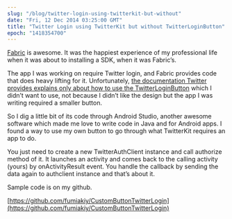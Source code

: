 ```yaml
---
slug: "/blog/twitter-login-using-twitterkit-but-without"
date: "Fri, 12 Dec 2014 03:25:00 GMT"
title: "Twitter Login using TwitterKit but without TwitterLoginButton"
epoch: "1418354700"
---
```

        
[Fabric](http://dev.twitter.com) is awesome. It was the happiest experience of my professional life when it was about to installing a SDK, when it was Fabric’s.

The app I was working on require Twitter login, and Fabric provides code that does heavy lifting for it. Unfortunately, [the documentation Twitter provides explains only about how to use the TwitterLoginButton](https://dev.twitter.com/twitter-kit/android/twitter-login) which I didn’t want to use, not because I didn’t like the design but the app I was writing required a smaller button.

So I dig a little bit of its code through Android Studio, another awesome software which made me love to write code in Java and for Android apps. I found a way to use my own button to go through what TwitterKit requires an app to do.

You just need to create a new TwitterAuthClient instance and call authorize method of it. It launches an activity and comes back to the calling activity (yours) by onActivityResult event. You handle the callback by sending the data again to authclient instance and that’s about it.

Sample code is on my github. 

[https://github.com/fumiakiy/CustomButtonTwitterLogin](https://github.com/fumiakiy/CustomButtonTwitterLogin)

